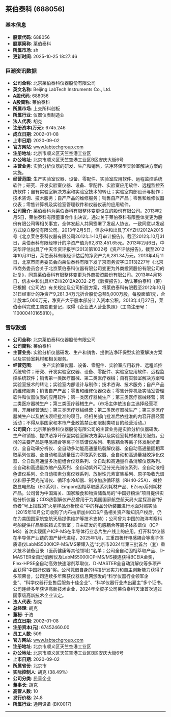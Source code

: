 ## 莱伯泰科 (688056)

### 基本信息

- **股票代码**: 688056
- **股票简称**: 莱伯泰科
- **所属市场**: sh
- **更新时间**: 2025-10-25 18:27:46

### 巨潮资讯数据

- **公司全称**: 北京莱伯泰科仪器股份有限公司
- **英文名称**: Beijing LabTech Instruments Co., Ltd.
- **A股代码**: 688056
- **A股简称**: 莱伯泰科
- **所属市场**: 上交所科创板
- **所属行业**: 仪器仪表制造业
- **法人代表**: 胡克
- **注册资本(万元)**: 6745.246
- **成立日期**: 2002-01-08
- **上市日期**: 2020-09-02
- **官方网站**: www.labtechgroup.com
- **注册地址**: 北京市顺义区天竺空港工业区
- **办公地址**: 北京市顺义区天竺空港工业区B区安庆大街6号
- **主营业务**: 实验分析仪器的研发、生产和销售，洁净环保型实验室解决方案的实施。
- **经营范围**: 生产实验室仪器、设备、零配件、实验室应用软件、远程监控系统软件；研究、开发实验室仪器、设备、零配件、实验室应用软件、远程监控系统软件；自有实验室解决方案和实验室技术的转让；实验室内部设计与制作；技术咨询、技术服务；自产产品的维修服务；销售自产产品；零售和维修仪器仪表；零售计算机及实验室管理软件和仪器仪表的应用软件。
- **公司简介**: 莱伯泰科为莱伯泰科有限整体变更设立的股份有限公司。2013年2月5日，莱伯泰科有限董事会作出决议，通过关于莱伯泰科有限整体变更为股份有限公司等相关事宜，全体发起人共同签署了发起人协议，一致同意以发起方式设立股份有限公司。2013年2月5日，信永中和出具了XYZH/2012A2015号《北京莱伯泰科仪器有限公司2012年1-10月审计报告》，截至2012年10月31日，莱伯泰科有限经审计的净资产值为92,813,451.65元。2013年2月6日，中天华评估出具了中天华资评报字[2013]第1032号《资产评估报告》，截至2012年10月31日，莱伯泰科有限经评估后的净资产为9,281.34万元。2013年4月11日，北京市商务委员会向莱伯泰科有限下发了京商务资字[2013]227号《北京市商务委员会关于北京莱伯泰科仪器有限公司变更为外商投资股份有限公司的批复》，同意莱伯泰科有限整体变更为外商投资股份有限公司。2013年4月18日，信永中和出具XYZH/2012A2032-2号《验资报告》，确认莱伯泰科（筹）已根据《公司法》有关规定及公司折股方案，将莱伯泰科有限截至2012年10月31日经审计的净资产9,281.34万元折合股份总额5,000万股，每股面值1元，合计股本5,000万元，净资产大于股本部分计入资本公积。2013年4月27日，莱伯泰科完成工商变更登记，取得《企业法人营业执照》（工商注册号：110000410165810）。

### 雪球数据

- **公司全称**: 北京莱伯泰科仪器股份有限公司
- **公司简称**: 莱伯泰科
- **主营业务**: 实验分析仪器研发、生产和销售、提供洁净环保型实验室解决方案以及实验室耗材和相关服务。
- **经营范围**: 　　生产实验室仪器、设备、零配件、实验室应用软件、远程监控系统软件；研究、开发实验室仪器、设备、零配件、实验室应用软件、远程监控系统软件；销售第一类医疗器械、第二类医疗器械；自有实验室解决方案和实验室技术的转让；实验室内部设计与制作；技术咨询、技术服务；自产产品的维修服务；销售自产产品；零售和维修仪器仪表；零售计算机及实验室管理软件和仪器仪表的应用软件；第一类医疗器械生产；第三类医疗器械经营；第二类医疗器械生产；第三类医疗器械生产。（市场主体依法自主选择经营项目，开展经营活动；第三类医疗器械经营；第二类医疗器械生产；第三类医疗器械生产以及依法须经批准的项目，经相关部门批准后依批准的内容开展经营活动；不得从事国家和本市产业政策禁止和限制类项目的经营活动。）
- **公司简介**: 北京莱伯泰科仪器股份有限公司的主营业务是实验分析仪器研发、生产和销售、提供洁净环保型实验室解决方案以及实验室耗材和相关服务。公司的主要产品是电感耦合等离子体质谱仪系列、电感耦合等离子体发射光谱仪、全自动碘分析仪、全自动多功能高通量热裂解仪器、全自动高通量固相萃取系列仪器、全自动和高通量压力萃取系列仪器、全自动和高通量凝胶净化仪器、全自动高通量多功能组合仪器系列、全自动和高通量样品消解仪器系列、全自动和高通量浓缩产品系列、全自动紫外可见分光光谱仪系列、全自动液相色谱仪系列、全自动核素分离仪器系列、放射性元素富集系列、原子吸收光谱仪和原子荧光光谱仪、循环水冷却器、制冷加热循环器（RH40-25A）、微控数显电热板（EG系列）、Empore固相萃取膜系列耗材产品、EZsep系列耗材产品。公司曾为中国海关、国家粮食和物资储备局的“中国好粮油”项目提供实验分析仪器；CDS热裂解仪产品曾用于为美国国家航空航天局火星探测器“好奇者”号上搭载的“火星样品分析模块”中的样品分析装置进行地面对照实验（2015年10月公司收购了内布拉斯加州CDS产品相关资产和知识产权后，仍在为美国国家航空航天局提供维护等技术支持）；公司曾为中国的海洋考察科考船提供样品集装箱式实验室；自主研发的电感耦合等离子体质谱仪（ICP-MS）首次实现国产ICP-MS在半导体行业芯片生产线上的应用，打开科学仪器在半导体产业链的国产替代进程，2025年1月，三重四极杆电感耦合等离子体质谱仪LabMS5000ICP-MS/MS荣耀入选“北京市2024年第三批首台（套）重大技术装备目录（医药健康等其他领域）”名单；公司全自动固相萃取产品、D-MASTER全自动消解仪及LabMS5000ICP-MS/MS接连获得BCEIA金奖，Flex-HPSE全自动高效快速溶剂萃取仪、D-MASTER全自动消解仪等多项产品获得“中国好仪器”奖。公司凭借自身的科技研发实力和自主创新能力获得了多项荣誉，公司连续多年荣获仪器信息网颁发的“科学仪器行业领军企业”、“科学仪器行业售后服务十佳企业”、“科学仪器行业杰出雇主”多个证书。公司连续多年获评高新技术企业，2024年全资子公司莱伯泰科天津首次通过国家级高新技术企业认定。
- **法人代表**: 胡克
- **总经理**: 胡克
- **董秘**: 于浩
- **成立日期**: 2002-01-08
- **注册资本(元)**: 67452460.00
- **员工人数**: 509
- **官方网站**: www.labtechgroup.com
- **注册地址**: 北京市顺义区天竺空港工业区
- **办公地址**: 北京市顺义区天竺空港工业区B区安庆大街6号
- **上市日期**: 2020-09-02
- **所属省份**: 北京市
- **实际控制人**: 胡克 (38.49%)
- **公司分类**: 民营企业
- **董事长**: 胡克
- **高管人数**: 10
- **发行价格**: 24.8
- **所属行业**: 通用设备 (BK0017)

---